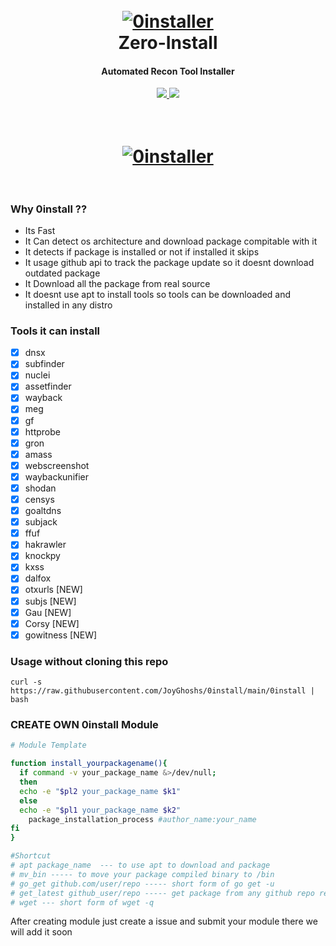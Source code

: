 <h1 align="center">
  <br>
  <a href="https://github.com/JoyGhoshs/0install"><img src="https://i.ibb.co/sb1chvb/Screenshot-from-2021-03-18-02-41-09.png" alt="0installer"></a>
  <br>
    Zero-Install
  <br>
</h1>

<h4 align="center">Automated Recon Tool Installer</h4>
    <p align="center">
  <a href="https://github.com/joyghoshs/0install">
    <img src="https://img.shields.io/static/v1?label=Project&message=ZeroInstall&color=green">
  </a>
  <a href="https://twitter.com/0xjoyghosh">
      <img src="https://img.shields.io/twitter/follow/0xjoyghosh?style=social">
  </a>
</p>
<h1 align="center">
  <br>
  <a href="https://github.com/JoyGhoshs/0install"><img src="https://i.ibb.co/R7GyxxD/Screenshot-from-2021-03-18-03-07-47.png" alt="0installer"></a>
  <br>
  <br>
</h1>

### Why 0install ??

- Its Fast
- It Can detect os architecture and download package compitable with it
- It detects if package is installed or not if installed it skips
- It usage github api to track the package update so it doesnt download outdated package
- It Download all the package from real source
- It doesnt use apt to install tools so tools can be downloaded and installed in any distro

### Tools it can install
- [x] dnsx
- [x] subfinder
- [x] nuclei
- [x] assetfinder
- [x] wayback
- [x] meg
- [x] gf
- [x] httprobe 
- [x] gron
- [x] amass
- [x] webscreenshot
- [x] waybackunifier
- [x] shodan
- [x] censys
- [x] goaltdns
- [x] subjack
- [x] ffuf
- [x] hakrawler
- [x] knockpy
- [x] kxss
- [x] dalfox
- [x] otxurls [NEW] 
- [x] subjs [NEW] 
- [x] Gau [NEW]
- [x] Corsy [NEW] 
- [x] gowitness [NEW] 

### Usage without cloning this repo
```
curl -s https://raw.githubusercontent.com/JoyGhoshs/0install/main/0install | bash
```
### CREATE OWN 0install Module
```bash
# Module Template

function install_yourpackagename(){
  if command -v your_package_name &>/dev/null;
  then
  echo -e "$pl2 your_package_name $k1"
  else
  echo -e "$pl1 your_package_name $k2"
    package_installation_process #author_name:your_name
fi
}

#Shortcut
# apt package_name  --- to use apt to download and package
# mv_bin ----- to move your package compiled binary to /bin
# go_get github.com/user/repo ----- short form of go get -u 
# get_latest github_user/repo ----- get package from any github repo relase page
# wget --- short form of wget -q

```
After creating module just create a issue and submit your module there we will add it soon

